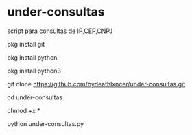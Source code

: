 # under-consultas

script para consultas de IP,CEP,CNPJ

pkg install git

pkg install python

pkg install python3

git clone https://github.com/bydeathlxncer/under-consultas.git

cd under-consultas

chmod +x *

python under-consultas.py
